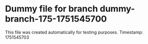 # Dummy file for branch dummy-branch-175-1751545700

This file was created automatically for testing purposes.
Timestamp: 1751545703